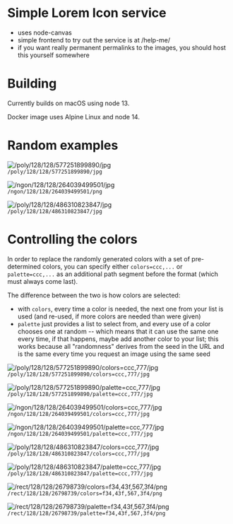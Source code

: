 
# Simple Lorem Icon service

- uses node-canvas
- simple frontend to try out the service is at /help-me/
- if you want really permanent permalinks to the images, 
  you should host this yourself somewhere

# Building

Currently builds on macOS using node 13.

Docker image uses Alpine Linux and node 14.



# Random examples

![/poly/128/128/577251899890/jpg](https://loremicon.com/poly/128/128/577251899890/jpg)<br>`/poly/128/128/577251899890/jpg`

![/ngon/128/128/264039499501/jpg](https://loremicon.com/ngon/128/128/264039499501/png)<br>`/ngon/128/128/264039499501/png`

![/poly/128/128/486310823847/jpg](https://loremicon.com/poly/128/128/486310823847/jpg)<br>`/poly/128/128/486310823847/jpg`


# Controlling the colors

In order to replace the randomly generated colors with a set
of pre-determined colors, you can specify either 
`colors=ccc,...` or `palette=ccc,...` as an additional path
segment before the format (which must always come last).

The difference between the two is how colors are selected:

* with `colors`, every time a color is needed, the next one from your list is used (and re-used, if more colors are 
  needed than were given)
* `palette` just provides a list to select from, and every use of a color chooses one at random -- which means that it 
   can use the same one every time, if that happens, maybe add another color to your list; this works because all 
   "randomness" derives from the seed in the URL and is the same every time you request an image using the same seed

![/poly/128/128/577251899890/colors=ccc,777/jpg](https://loremicon.com/poly/128/128/577251899890/colors=ccc,777/jpg)<br>`/poly/128/128/577251899890/colors=ccc,777/jpg`

![/poly/128/128/577251899890/palette=ccc,777/jpg](https://loremicon.com/poly/128/128/577251899890/palette=ccc,777/jpg)<br>`/poly/128/128/577251899890/palette=ccc,777/jpg`

![/ngon/128/128/264039499501/colors=ccc,777/jpg](https://loremicon.com/ngon/128/128/264039499501/colors=ccc,777/jpg)<br>`/ngon/128/128/264039499501/colors=ccc,777/jpg`

![/ngon/128/128/264039499501/palette=ccc,777/jpg](https://loremicon.com/ngon/128/128/264039499501/palette=ccc,777/jpg)<br>`/ngon/128/128/264039499501/palette=ccc,777/jpg`

![/poly/128/128/486310823847/colors=ccc,777/jpg](https://loremicon.com/poly/128/128/486310823847/colors=ccc,777/jpg)<br>`/poly/128/128/486310823847/colors=ccc,777/jpg`

![/poly/128/128/486310823847/palette=ccc,777/jpg](https://loremicon.com/poly/128/128/486310823847/palette=ccc,777/jpg)<br>`/poly/128/128/486310823847/palette=ccc,777/jpg`

![/rect/128/128/26798739/colors=f34,43f,567,3f4/png](https://loremicon.com/rect/128/128/26798739/colors=f34,43f,567,3f4/png)<br>`/rect/128/128/26798739/colors=f34,43f,567,3f4/png`

![/rect/128/128/26798739/palette=f34,43f,567,3f4/png](https://loremicon.com/rect/128/128/26798739/palette=f34,43f,567,3f4/png)<br>`/rect/128/128/26798739/palette=f34,43f,567,3f4/png`

